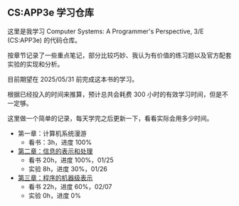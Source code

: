 ## CS:APP3e 学习仓库

这里是我学习 Computer Systems: A Programmer's Perspective, 3/E (CS:APP3e) 的代码仓库。

按章节记录了一些重点笔记，部分比较巧妙、我认为有价值的练习题以及官方配套实验的实现和分析。

目前期望在 2025/05/31 前完成这本书的学习。

根据已经投入的时间来推算，预计总共会耗费 300 小时的有效学习时间，但是不一定够。

这里做一个简单的记录，每天学完之后更新一下，看看实际会用多少时间。

- 第一章：计算机系统漫游
    - 看书：3h，进度 100%
- [第二章：信息的表示和处理](./chapter02/README.md) 
    - 看书 20h，进度 100%，01/25
    - 实验 8h，进度 30%，01/26
- [第三章：程序的机器级表示](./chapter03/README.md)
    - 看书 22h，进度 60%，02/07
    - 实验 0h，进度 0%
